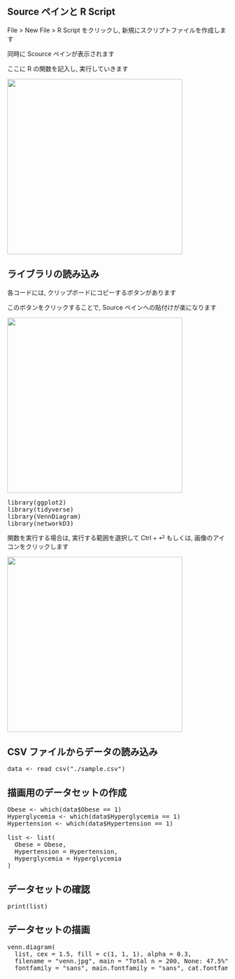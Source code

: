 ## Source ペインと R Script

File > New File > R Script をクリックし, 新規にスクリプトファイルを作成します

同時に Scource ペインが表示されます

ここに R の関数を記入し, 実行していきます

<img src='https://i.gyazo.com/d2ad27119c6d7ad8c75b71821666901c.png' width='400'>

## ライブラリの読み込み

各コードには, クリップボードにコピーするボタンがあります

このボタンをクリックすることで, Source ペインへの貼付けが楽になります

<img src='https://i.gyazo.com/a6de1ef76d72463259719790522b91c2.png' width='400'>

<pre class="file" data-target="clipboard">
library(ggplot2)
library(tidyverse)
library(VennDiagram)
library(networkD3)
</pre>

関数を実行する場合は, 実行する範囲を選択して Ctrl + &#9166; もしくは, 画像のアイコンをクリックします

<img src='https://i.gyazo.com/02e650725f1abc075314016b5d20220c.png' width='400'>


## CSV ファイルからデータの読み込み

<pre class="file" data-target="clipboard">
data <- read_csv("./sample.csv")
</pre>

## 描画用のデータセットの作成

<pre class="file" data-target="clipboard">
Obese <- which(data$Obese == 1)
Hyperglycemia <- which(data$Hyperglycemia == 1)
Hypertension <- which(data$Hypertension == 1)

list <- list(
  Obese = Obese,
  Hypertension = Hypertension,
  Hyperglycemia = Hyperglycemia
)
</pre>

## データセットの確認

<pre class="file" data-target="clipboard">
print(list)
</pre>

## データセットの描画
<pre class="file" data-target="clipboard">
venn.diagram(
  list, cex = 1.5, fill = c(1, 1, 1), alpha = 0.3,
  filename = "venn.jpg", main = "Total n = 200, None: 47.5%",
  fontfamily = "sans", main.fontfamily = "sans", cat.fontfamily = "sans")
</pre>
